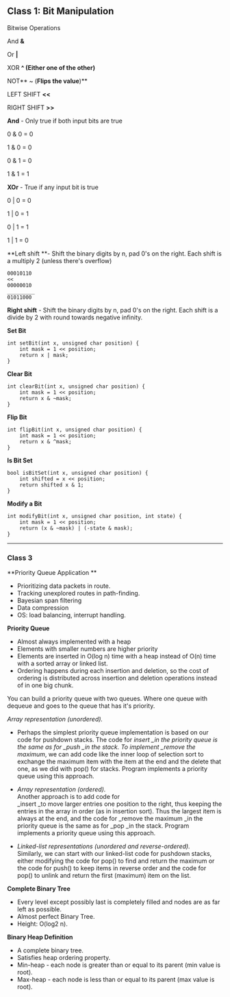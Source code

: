 ## Class 1: Bit Manipulation

Bitwise Operations

And **&**

Or **\|**

XOR **^ \(**Either one of the other**\)**

NOT** ~ \(**Flips the value**\)**

LEFT SHIFT **&lt;&lt;**

RIGHT SHIFT **&gt;&gt;**

**And** - Only true if both input bits are true

0 & 0 = 0

1 & 0 = 0

0 & 1 = 0

1 & 1 = 1

**XOr** - True if any input bit is true

0 \| 0 = 0

1 \| 0 = 1

0 \| 1 = 1

1 \| 1 = 0

**Left shift **-  Shift the binary digits by n, pad 0's on the right. Each shift is a multiply 2 \(unless there's overflow\)

```
00010110
<<
00000010
_________
01011000
```

**Right shift** - Shift the binary digits by n, pad 0's on the right. Each shift is a divide by 2 with round towards negative infinity.

**Set Bit**

```
int setBit(int x, unsigned char position) {
    int mask = 1 << position; 
    return x | mask;
}
```

**Clear Bit**

```
int clearBit(int x, unsigned char position) {
    int mask = 1 << position;
    return x & ~mask;
}
```

**Flip Bit**

```
int flipBit(int x, unsigned char position) {
    int mask = 1 << position;
    return x & ^mask;
}
```

**Is Bit Set**

```
bool isBitSet(int x, unsigned char position) {
    int shifted = x << position;
    return shifted x & 1;
}
```

**Modify a Bit**

```
int modifyBit(int x, unsigned char position, int state) {
    int mask = 1 << position;
    return (x & ~mask) | (-state & mask);
}
```

---

### Class 3

**Priority Queue Application **

* Prioritizing data packets in route. 
* Tracking unexplored routes in path-finding. 
* Bayesian span filtering 
* Data compression
* OS: load balancing, interrupt handling.

**Priority Queue**

* Almost always implemented with a heap
* Elements with smaller numbers are higher priority
* Elements are inserted in O\(log n\) time with a heap instead of O\(n\) time with a sorted array or linked list. 
* Ordering happens during each insertion and deletion, so the cost of ordering is distributed across insertion and deletion operations instead of in one big chunk.

You can build a priority queue with two queues. Where one queue with dequeue and goes to the queue that has it's priority.

_Array representation \(unordered\)._

* Perhaps the simplest priority queue implementation is based on our code for pushdown stacks. The code for _insert \_in the priority queue is the same as for \_push \_in the stack. To implement \_remove the maximum_, we can add code like the inner loop of selection sort to exchange the maximum item with the item at the end and the delete that one, as we did with pop\(\) for stacks. Program implements a priority queue using this approach.

* _Array representation \(ordered\)._  
  Another approach is to add code for  
  \_insert \_to move larger entries one position to the right, thus keeping the entries in the array in order \(as in insertion sort\). Thus the largest item is always at the end, and the code for \_remove the maximum \_in the priority queue is the same as for \_pop \_in the stack. Program implements a priority queue using this approach.

* _Linked-list representations \(unordered and reverse-ordered\)._  
  Similarly, we can start with our linked-list code for pushdown stacks, either modifying the code for pop\(\) to find and return the maximum or the code for push\(\) to keep items in reverse order and the code for pop\(\) to unlink and return the first \(maximum\) item on the list.

**Complete Binary Tree**

* Every level except possibly last is completely filled and nodes are as far left as possible. 
* Almost perfect Binary Tree.
* Height: O\(log2 n\).

**Binary Heap Definition**

* A complete binary tree.
* Satisfies heap ordering property.
* Min-heap - each node is greater than or equal to its parent \(min value is root\).
* Max-heap - each node is less than or equal to its parent \(max value is root\).



